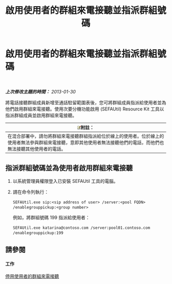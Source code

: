 ﻿---
title: 啟用使用者的群組來電接聽並指派群組號碼
TOCTitle: 啟用使用者的群組來電接聽並指派群組號碼
ms:assetid: c33bb6c2-d43b-4fb6-a0fa-6d82a7b09abe
ms:mtpsurl: https://technet.microsoft.com/zh-tw/library/JJ945650(v=OCS.15)
ms:contentKeyID: 52056193
ms.date: 08/24/2015
mtps_version: v=OCS.15
ms.translationtype: HT
---

# 啟用使用者的群組來電接聽並指派群組號碼

 

_**上次修改主題的時間：** 2013-01-30_

將電話接聽群組成員新增至通話駐留範圍表後，您可將群組成員指派給使用者並為他們啟用群組來電接聽。使用次要分機功能啟用 (SEFAUtil) Resource Kit 工具以指派群組成員並啟用群組來電接聽。

<table>
<thead>
<tr class="header">
<th><img src="images/Gg398811.note(OCS.15).gif" title="note" alt="note" />附註：</th>
</tr>
</thead>
<tbody>
<tr class="odd">
<td>在混合部署中，請勿將群組來電接聽群組指派給位於線上的使用者。位於線上的使用者無法參與群組來電接聽，意即其他使用者無法接聽他們的電話，而他們也無法接聽其他使用者的電話。</td>
</tr>
</tbody>
</table>


## 指派群組號碼並為使用者啟用群組來電接聽

1.  以系統管理員權限登入已安裝 SEFAUtil 工具的電腦。

2.  請在命令列執行：
    
        SEFAUtil.exe sip:<sip address of user> /server:<pool FQDN> /enablegrouppickup:<group number>
    
    例如，將群組號碼 199 指派給使用者：
    
        SEFAUtil.exe katarina@contoso.com /server:pool01.contoso.com /enablegrouppickup:199 

## 請參閱

#### 工作

[停用使用者的群組來電接聽](lync-server-2013-disable-group-call-pickup-for-users.md)

